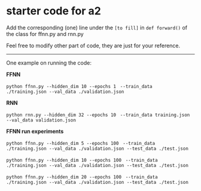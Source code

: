 # starter code for a2

Add the corresponding (one) line under the ``[to fill]`` in ``def forward()`` of the class for ffnn.py and rnn.py

Feel free to modify other part of code, they are just for your reference.

---

One example on running the code:

**FFNN**

``python ffnn.py --hidden_dim 10 --epochs 1 ``
``--train_data ./training.json --val_data ./validation.json``


**RNN**

``python rnn.py --hidden_dim 32 --epochs 10 ``
``--train_data training.json --val_data validation.json``

**FFNN run experiments**


``python ffnn.py --hidden_dim 5 --epochs 100 ``
``--train_data ./training.json --val_data ./validation.json --test_data ./test.json``

``python ffnn.py --hidden_dim 10 --epochs 100 ``
``--train_data ./training.json --val_data ./validation.json --test_data ./test.json``

``python ffnn.py --hidden_dim 20 --epochs 100 ``
``--train_data ./training.json --val_data ./validation.json --test_data ./test.json``
